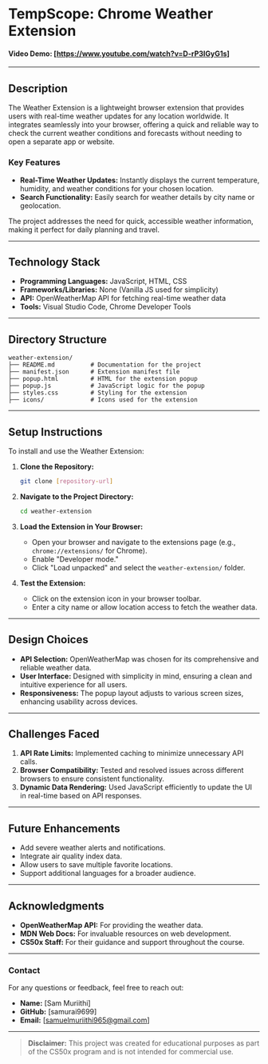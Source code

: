 # TempScope: Chrome Weather Extension

#### Video Demo: [https://www.youtube.com/watch?v=D-rP3IGyG1s]

---

## **Description**

The Weather Extension is a lightweight browser extension that provides users with real-time weather updates for any location worldwide. It integrates seamlessly into your browser, offering a quick and reliable way to check the current weather conditions and forecasts without needing to open a separate app or website.

### Key Features
- **Real-Time Weather Updates:** Instantly displays the current temperature, humidity, and weather conditions for your chosen location.
- **Search Functionality:** Easily search for weather details by city name or geolocation.


The project addresses the need for quick, accessible weather information, making it perfect for daily planning and travel.

---

## **Technology Stack**

- **Programming Languages:** JavaScript, HTML, CSS
- **Frameworks/Libraries:** None (Vanilla JS used for simplicity)
- **API:** OpenWeatherMap API for fetching real-time weather data
- **Tools:** Visual Studio Code, Chrome Developer Tools

---

## **Directory Structure**

```plaintext
weather-extension/
├── README.md          # Documentation for the project
├── manifest.json      # Extension manifest file
├── popup.html         # HTML for the extension popup
├── popup.js           # JavaScript logic for the popup
├── styles.css         # Styling for the extension
├── icons/             # Icons used for the extension

```

---

## **Setup Instructions**

To install and use the Weather Extension:

1. **Clone the Repository:**
   ```bash
   git clone [repository-url]
   ```
2. **Navigate to the Project Directory:**
   ```bash
   cd weather-extension
   ```
3. **Load the Extension in Your Browser:**
   - Open your browser and navigate to the extensions page (e.g., `chrome://extensions/` for Chrome).
   - Enable "Developer mode."
   - Click "Load unpacked" and select the `weather-extension/` folder.

4. **Test the Extension:**
   - Click on the extension icon in your browser toolbar.
   - Enter a city name or allow location access to fetch the weather data.

---

## **Design Choices**

- **API Selection:** OpenWeatherMap was chosen for its comprehensive and reliable weather data.
- **User Interface:** Designed with simplicity in mind, ensuring a clean and intuitive experience for all users.
- **Responsiveness:** The popup layout adjusts to various screen sizes, enhancing usability across devices.

---

## **Challenges Faced**

1. **API Rate Limits:** Implemented caching to minimize unnecessary API calls.
2. **Browser Compatibility:** Tested and resolved issues across different browsers to ensure consistent functionality.
3. **Dynamic Data Rendering:** Used JavaScript efficiently to update the UI in real-time based on API responses.

---

## **Future Enhancements**

- Add severe weather alerts and notifications.
- Integrate air quality index data.
- Allow users to save multiple favorite locations.
- Support additional languages for a broader audience.

---

## **Acknowledgments**

- **OpenWeatherMap API:** For providing the weather data.
- **MDN Web Docs:** For invaluable resources on web development.
- **CS50x Staff:** For their guidance and support throughout the course.

---

### **Contact**

For any questions or feedback, feel free to reach out:

- **Name:** [Sam Muriithi]
- **GitHub:** [samurai9699]
- **Email:** [samuelmuriithi965@gmail.com]

---

> **Disclaimer:** This project was created for educational purposes as part of the CS50x program and is not intended for commercial use.
